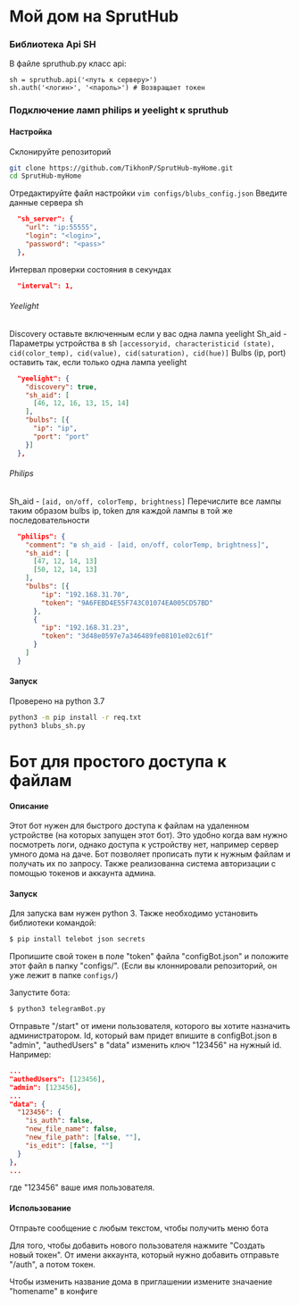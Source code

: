 # Мой дом на SprutHub

### Библиотека Api SH

В файле spruthub.py класс api:

```python3
sh = spruthub.api('<путь к серверу>')
sh.auth('<логин>', '<пароль>') # Возвращает токен
```

### Подключение ламп philips и yeelight к spruthub
#### Настройка
Склонируйте репозиторий

```bash
git clone https://github.com/TikhonP/SprutHub-myHome.git
cd SprutHub-myHome
```

Отредактируйте файл настройки `vim configs/blubs_config.json`
Введите данные сервера sh

```json
  "sh_server": {
    "url": "ip:55555",
    "login": "<login>",
    "password": "<pass>"
  },
```

Интервал проверки состояния в секундах

```json
  "interval": 1,
```
###### Yeelight
Discovery оставьте включенным если у вас одна лампа yeelight
Sh_aid - Параметры устройства в sh `[accessoryid, characteristicid (state), cid(color_temp), cid(value), cid(saturation), cid(hue)]`
Bulbs (ip, port) оставить так, если только одна лампа  yeelight

```json
  "yeelight": {
    "discovery": true,
    "sh_aid": [
      [46, 12, 16, 13, 15, 14]
    ],
    "bulbs": [{
      "ip": "ip",
      "port": "port"
    }]
  },
```
###### Philips
Sh_aid - `[aid, on/off, colorTemp, brightness]`
Перечислите все лампы таким образом
bulbs ip, token для каждой лампы в той же последовательности
```json
  "philips": {
    "comment": "в sh_aid - [aid, on/off, colorTemp, brightness]",
    "sh_aid": [
      [47, 12, 14, 13]
      [50, 12, 14, 13]
    ],
    "bulbs": [{
        "ip": "192.168.31.70",
        "token": "9A6FEBD4E55F743C01074EA005CD57BD"
      },
      {
        "ip": "192.168.31.23",
        "token": "3d48e0597e7a346489fe08101e02c61f"
      }
    ]
  }
```

#### Запуск
Проверено на python 3.7

```bash
python3 -m pip install -r req.txt
python3 blubs_sh.py
```



# Бот для простого доступа к файлам

#### Описание

Этот бот нужен для быстрого доступа к файлам на удаленном устройстве (на которых запущен этот бот). Это удобно когда вам нужно посмотреть логи, однако доступа к устройству нет, например сервер умного дома на даче. Бот позволяет прописать пути к нужным файлам и получать их по запросу. Также реализованна система авторизации с помощью токенов и аккаунта админа.

#### Запуск

Для запуска вам нужен python 3. Также необходимо установить библиотеки командой:

```bash
$ pip install telebot json secrets
```

Пропишите свой токен в поле "token" файла "configBot.json" и положите этот файл в папку "configs/". (Если вы клоннировали репозиторий, он уже лежит в папке `configs/`)

Запустите бота:

```bash
$ python3 telegramBot.py
```

Отправьте "/start" от имени пользователя, которого вы хотите назначить администратором. Id, который вам придет впишите в configBot.json в "admin", "authedUsers" в "data" изменить ключ  "123456" на нужный id. Например:

```json
...
"authedUsers": [123456],
"admin": [123456],
...
"data": {
  "123456": {
    "is_auth": false,
    "new_file_name": false,
    "new_file_path": [false, ""],
    "is_edit": [false, ""]
  }
},
...
```

где "123456" ваше имя пользователя.

#### Использование

Отпраьте сообщение с любым текстом, чтобы получить меню бота

Для того, чтобы добавить нового пользователя нажмите "Создать новый токен". От имени аккаунта, который нужно добавить отправьте "/auth", а потом токен.

Чтобы изменить название дома в приглашении измените значаение "homename" в конфиге
